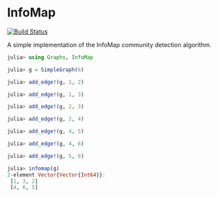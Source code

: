 # InfoMap

[![Build Status](https://github.com/RandyRDavila/InfoMap.jl/actions/workflows/CI.yml/badge.svg?branch=main)](https://github.com/RandyRDavila/InfoMap.jl/actions/workflows/CI.yml?query=branch%3Amain)

A simple implementation of the InfoMap community detection algorithm.

```julia
julia> using Graphs, InfoMap

julia> g = SimpleGraph(6)

julia> add_edge!(g, 1, 2)

julia> add_edge!(g, 1, 3)

julia> add_edge!(g, 2, 3)

julia> add_edge!(g, 2, 4)

julia> add_edge!(g, 4, 5)

julia> add_edge!(g, 4, 6)

julia> add_edge!(g, 5, 6)

julia> infomap(g)
2-element Vector{Vector{Int64}}:
 [1, 3, 2]
 [4, 6, 5]
```